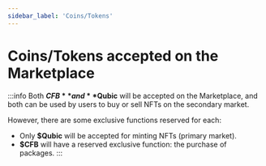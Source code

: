 ```yaml
---
sidebar_label: 'Coins/Tokens'
---
```


# Coins/Tokens accepted on the Marketplace
:::info
Both **$CFB** and **$Qubic** will be accepted on the Marketplace, and both can be used by users to buy or sell NFTs on the secondary market.

However, there are some exclusive functions reserved for each:

- Only **$Qubic** will be accepted for minting NFTs (primary market).
- **$CFB** will have a reserved exclusive function: the purchase of packages.
:::

